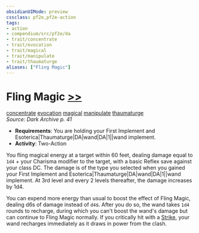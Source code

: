 ```yaml
---
obsidianUIMode: preview
cssclass: pf2e,pf2e-action
tags:
- action
- compendium/src/pf2e/da
- trait/concentrate
- trait/evocation
- trait/magical
- trait/manipulate
- trait/thaumaturge
aliases: ["Fling Magic"]
---
```

# Fling Magic [>>](/rules/core-rulebook/chapter-9-playing-the-game.md#Actions "Two-Action")
[concentrate](/rules/traits/concentrate.md)  [evocation](/rules/traits/evocation.md)  [magical](/rules/traits/magical.md)  [manipulate](/rules/traits/manipulate.md)  [thaumaturge](/rules/traits/thaumaturge-da.md)  
*Source: Dark Archive p. 41*  

- **Requirements**: You are holding your First Implement and Esoterica|Thaumaturge|DA|wand|DA|1||wand implement.
- **Activity**: Two-Action

You fling magical energy at a target within 60 feet, dealing damage equal to `1d4` + your Charisma modifier to the target, with a basic Reflex save against your class DC. The damage is of the type you selected when you gained your First Implement and Esoterica|Thaumaturge|DA|wand|DA|1||wand implement. At 3rd level and every 2 levels thereafter, the damage increases by 1d4.

You can expend more energy than usual to boost the effect of Fling Magic, dealing d6s of damage instead of `d4`s. After you do so, the wand takes `1d4` rounds to recharge, during which you can't boost the wand's damage but can continue to Fling Magic normally. If you critically hit with a [Strike](/rules/actions/strike.md), your wand recharges immediately as it draws in power from the clash.